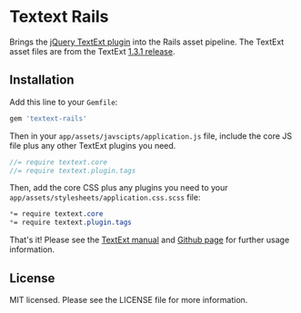 # Textext Rails

Brings the [jQuery TextExt plugin](http://textextjs.com/) into the Rails asset pipeline.  The TextExt asset files are from the TextExt [1.3.1 release](https://github.com/alexgorbatchev/jquery-textext/tree/1.3.1).

## Installation

Add this line to your `Gemfile`:

```ruby
gem 'textext-rails'
```

Then in your `app/assets/javscipts/application.js` file, include the core JS file plus any other TextExt plugins you need.

```javascript
//= require textext.core
//= require textext.plugin.tags
```

Then, add the core CSS plus any plugins you need to your `app/assets/stylesheets/application.css.scss` file:

```css
*= require textext.core
*= require textext.plugin.tags
```

That's it!  Please see the [TextExt manual](http://textextjs.com/manual/index.html) and [Github page](https://github.com/alexgorbatchev/jquery-textext) for further usage information.

## License

MIT licensed.  Please see the LICENSE file for more information.
